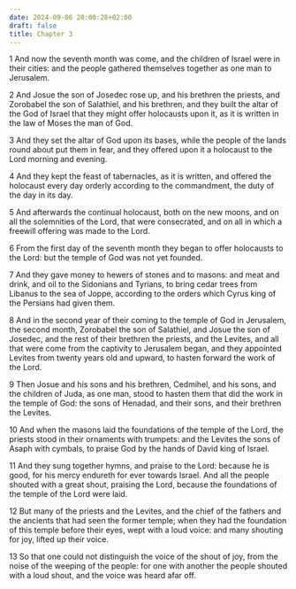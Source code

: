 ```yaml
---
date: 2024-09-06 20:00:28+02:00
draft: false
title: Chapter 3
---
```




1 And now the seventh month was come, and the children of Israel were in their cities: and the people gathered themselves together as one man to Jerusalem.

2 And Josue the son of Josedec rose up, and his brethren the priests, and Zorobabel the son of Salathiel, and his brethren, and they built the altar of the God of Israel that they might offer holocausts upon it, as it is written in the law of Moses the man of God.

3 And they set the altar of God upon its bases, while the people of the lands round about put them in fear, and they offered upon it a holocaust to the Lord morning and evening.

4 And they kept the feast of tabernacles, as it is written, and offered the holocaust every day orderly according to the commandment, the duty of the day in its day.

5 And afterwards the continual holocaust, both on the new moons, and on all the solemnities of the Lord, that were consecrated, and on all in which a freewill offering was made to the Lord.

6 From the first day of the seventh month they began to offer holocausts to the Lord: but the temple of God was not yet founded.

7 And they gave money to hewers of stones and to masons: and meat and drink, and oil to the Sidonians and Tyrians, to bring cedar trees from Libanus to the sea of Joppe, according to the orders which Cyrus king of the Persians had given them.

8 And in the second year of their coming to the temple of God in Jerusalem, the second month, Zorobabel the son of Salathiel, and Josue the son of Josedec, and the rest of their brethren the priests, and the Levites, and all that were come from the captivity to Jerusalem began, and they appointed Levites from twenty years old and upward, to hasten forward the work of the Lord.

9 Then Josue and his sons and his brethren, Cedmihel, and his sons, and the children of Juda, as one man, stood to hasten them that did the work in the temple of God: the sons of Henadad, and their sons, and their brethren the Levites.

10 And when the masons laid the foundations of the temple of the Lord, the priests stood in their ornaments with trumpets: and the Levites the sons of Asaph with cymbals, to praise God by the hands of David king of Israel.

11 And they sung together hymns, and praise to the Lord: because he is good, for his mercy endureth for ever towards Israel. And all the people shouted with a great shout, praising the Lord, because the foundations of the temple of the Lord were laid.

12 But many of the priests and the Levites, and the chief of the fathers and the ancients that had seen the former temple; when they had the foundation of this temple before their eyes, wept with a loud voice: and many shouting for joy, lifted up their voice.

13 So that one could not distinguish the voice of the shout of joy, from the noise of the weeping of the people: for one with another the people shouted with a loud shout, and the voice was heard afar off.

